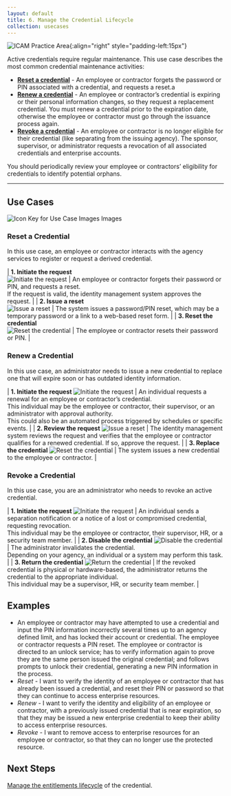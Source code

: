 ```yaml
---
layout: default
title: 6. Manage the Credential Lifecycle
collection: usecases
---
```


![ICAM Practice Area]({{site.baseurl}}/img/usecases/Credential-MaintenanceRevocation.png){:align="right" style="padding-left:15px"}

Active credentials require regular maintenance. This use case describes the most common credential maintenance activities:

- **[Reset a credential](#reset-a-credential)** - An employee or contractor forgets the password or PIN associated with a credential, and requests a reset.a
- **[Renew a credential](#renew-a-credential)** - An employee or contractor’s credential is expiring or their personal information changes, so they request a replacement credential. You must renew a credential prior to the expiration date, otherwise the employee or contractor must go through the issuance process again.
- **[Revoke a credential](#revoke-a-credential)** - An employee or contractor is no longer eligible for their credential (like separating from the issuing agency). The sponsor, supervisor, or administrator requests a revocation of all associated credentials and enterprise accounts.

You should periodically review your employee or contractors’ eligibility for credentials to identify potential orphans.

---

## Use Cases

![Icon Key for Use Case Images Images]({{site.baseurl}}/img/usecases/6-IconKey.png)

### Reset a Credential

In this use case, an employee or contractor interacts with the agency services to register or request a derived credential.

| **1. Initiate the request**<br/>![Initiate the request]({{site.baseurl}}/img/usecases/6-Reset-1.png)  | An employee or contractor forgets their password or PIN, and requests a reset.<br/>If the request is valid, the identity management system approves the request. |
| **2. Issue a reset**<br/>![Issue a reset]({{site.baseurl}}/img/usecases/6-Reset-2.png)  | The system issues a password/PIN reset, which may be a temporary password or a link to a web-based reset form. |
| **3. Reset the credential**<br/>![Reset the credential]({{site.baseurl}}/img/usecases/6-Reset-3.png)  | The employee or contractor resets their password or PIN. |

### Renew a Credential

In this use case, an administrator needs to issue a new credential to replace one that will expire soon or has outdated identity information.

| **1. Initiate the request** ![Initiate the request]({{site.baseurl}}/img/usecases/6-Renew-1.png)  | An individual requests a renewal for an employee or contractor’s credential.<br/>This individual may be the employee or contractor, their supervisor, or an administrator with approval authority.<br/>This could also be an automated process triggered by schedules or specific events. |
| **2. Review the request** ![Issue a reset]({{site.baseurl}}/img/usecases/6-Renew-2.png)  | The identity management system reviews the request and verifies that the employee or contractor qualifies for a renewed credential. If so, approve the request. |
| **3. Replace the credential** ![Reset the credential]({{site.baseurl}}/img/usecases/6-Renew-3.png)  | The system issues a new credential to the employee or contractor. |

### Revoke a Credential

In this use case, you are an administrator who needs to revoke an active credential.

| **1. Initiate the request** ![Initiate the request]({{site.baseurl}}/img/usecases/6-Revoke-1.png)  | An individual sends a separation notification or a notice of a lost or compromised credential, requesting revocation.<br/>This individual may be the employee or contractor, their supervisor, HR, or a security team member. |
| **2. Disable the credential** ![Disable the credential]({{site.baseurl}}/img/usecases/6-Revoke-2.png)  | The administrator invalidates the credential.<br/>Depending on your agency, an individual or a system may perform this task. |
| **3. Return the credential** ![Return the credential]({{site.baseurl}}/img/usecases/6-Revoke-3.png)  | If the revoked credential is physical or hardware-based, the administrator returns the credential to the appropriate individual.<br/>This individual may be a supervisor, HR, or security team member. |

## Examples

- An employee or contractor may have attempted to use a credential and input the PIN information incorrectly several times up to an agency defined limit, and has locked their account or credential.  The employee or contractor requests a PIN reset.  The employee or contractor is directed to an unlock service; has to verify information again to prove they are the same person issued the original credential; and follows prompts to unlock their credential, generating a new PIN information in the process.
- *Reset* - I want to verify the identity of an employee or contractor that has already been issued a credential, and reset their PIN or password so that they can continue to access enterprise resources.
- *Renew* - I want to verify the identity and eligibility of an employee or contractor, with a previously issued credential that is near expiration, so that they may be issued a new enterprise credential to keep their ability to access enterprise resources.
- *Revoke* - I want to remove access to enterprise resources for an employee or contractor, so that they can no longer use the protected resource. 

## Next Steps

[Manage the entitlements lifecycle](../3_manageentitlements) of the credential.
